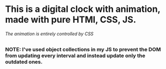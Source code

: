 # This is a digital clock with animation, made with pure HTMl, CSS, JS.
###### The animation is entirely controlled by CSS
### NOTE: I've used object collections in my JS to prevent the DOM from updating every interval and instead update only the outdated ones.
